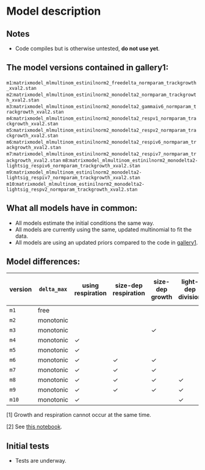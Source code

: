 # Model description

## Notes
 * Code compiles but is otherwise untested, **do not use yet**.

## The model versions contained in gallery1:
`m1`:`matrixmodel_mlmultinom_estinilnorm2_freedelta_normparam_trackgrowth_xval2.stan`
`m2`:`matrixmodel_mlmultinom_estinilnorm2_monodelta2_normparam_trackgrowth_xval2.stan`
`m3`:`matrixmodel_mlmultinom_estinilnorm2_monodelta2_gammaiv6_normparam_trackgrowth_xval2.stan`
`m4`:`matrixmodel_mlmultinom_estinilnorm2_monodelta2_respv1_normparam_trackgrowth_xval2.stan`
`m5`:`matrixmodel_mlmultinom_estinilnorm2_monodelta2_respv2_normparam_trackgrowth_xval2.stan`
`m6`:`matrixmodel_mlmultinom_estinilnorm2_monodelta2_respiv6_normparam_trackgrowth_xval2.stan`
`m7`:`matrixmodel_mlmultinom_estinilnorm2_monodelta2_respiv7_normparam_trackgrowth_xval2.stan`
`m8`:`matrixmodel_mlmultinom_estinilnorm2_monodelta2-lightsig_respiv6_normparam_trackgrowth_xval2.stan`
`m9`:`matrixmodel_mlmultinom_estinilnorm2_monodelta2-lightsig_respiv7_normparam_trackgrowth_xval2.stan`
`m10`:`matrixmodel_mlmultinom_estinilnorm2_monodelta2-lightsig_respv2_normparam_trackgrowth_xval2.stan`

## What all models have in common:
 * All models estimate the initial conditions the same way.
 * All models are currently using the same, updated multinomial to fit the data.
 * All models are using an updated priors compared to the code in [gallery1](/stancode_gallery1).

## Model differences:

| version | `delta_max` | using respiration | size-dep respiration | size-dep growth | light-dep division | using net growth <sup>[\[1\]](#netfootnote) | growth/respiration version <sup>[\[2\]](#versionfootnote) |
| ------- | ----------  | --- | --- | --- | --- | --- | -------------------------- |
|`m1`     | free        |     |     |     |     |     | basic                      |
|`m2`     | monotonic   |     |     |     |     |     | basic                      |
|`m3`     | monotonic   |     |     | ✓   |     |     | `gammaiv6`                 |
|`m4`     | monotonic   | ✓   |     |     |     |     | `respv1`                   |
|`m5`     | monotonic   | ✓   |     |     |     | ✓   | `respv2`                   |
|`m6`     | monotonic   | ✓   | ✓   | ✓   |     | ✓   | `respiv6`                  |
|`m7`     | monotonic   | ✓   | ✓   | ✓   |     |     | `respiv7`                  |
|`m8`     | monotonic   | ✓   | ✓   | ✓   | ✓   | ✓   | `respiv6`                  |
|`m9`     | monotonic   | ✓   | ✓   | ✓   | ✓   |     | `respiv7`                  |
|`m10`    | monotonic   | ✓   |     |     | ✓   | ✓   | `respv2`                   |

<a name="netfootnote">[1]</a> Growth and respiration cannot occur at the same time.

<a name="versionfootnote">[2]</a> See [this notebook](/sizedep_formulations.ipynb).

## Initial tests

 * Tests are underway.

